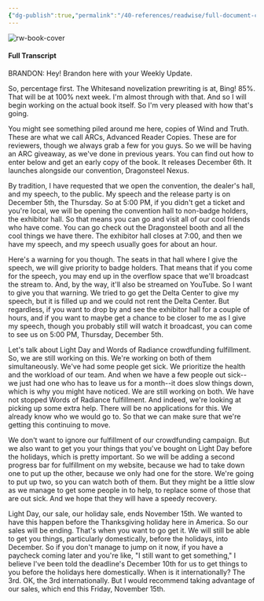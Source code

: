 ```yaml
---
{"dg-publish":true,"permalink":"/40-references/readwise/full-document-contents/backerkit-fulfillment-update-weekly-update/","tags":["rw/articles"]}
---
```


![rw-book-cover](http://www.brandonsanderson.com/cdn/shop/articles/11_12_24_Blog_Weekly_Update_1080x1080px_V1_PNG.jpg?v=1731443611)

#### 

#### Full Transcript

BRANDON: Hey! Brandon here with your Weekly Update.

So, percentage first. The Whitesand novelization prewriting is at, Bing! 85%. That will be at 100% next week. I'm almost through with that. And so I will begin working on the actual book itself. So I'm very pleased with how that's going.

You might see something piled around me here, copies of Wind and Truth. These are what we call ARCs, Advanced Reader Copies. These are for reviewers, though we always grab a few for you guys. So we will be having an ARC giveaway, as we've done in previous years. You can find out how to enter below and get an early copy of the book. It releases December 6th. It launches alongside our convention, Dragonsteel Nexus.

By tradition, I have requested that we open the convention, the dealer's hall, and my speech, to the public. My speech and the release party is on December 5th, the Thursday. So at 5:00 PM, if you didn't get a ticket and you're local, we will be opening the convention hall to non-badge holders, the exhibitor hall. So that means you can go and visit all of our cool friends who have come. You can go check out the Dragonsteel booth and all the cool things we have there. The exhibitor hall closes at 7:00, and then we have my speech, and my speech usually goes for about an hour. 

Here's a warning for you though. The seats in that hall where I give the speech, we will give priority to badge holders. That means that if you come for the speech, you may end up in the overflow space that we'll broadcast the stream to. And, by the way, it'll also be streamed on YouTube. So I want to give you that warning. We tried to go get the Delta Center to give my speech, but it is filled up and we could not rent the Delta Center. But regardless, if you want to drop by and see the exhibitor hall for a couple of hours, and if you want to maybe get a chance to be closer to me as I give my speech, though you probably still will watch it broadcast, you can come to see us on 5:00 PM, Thursday, December 5th.

Let's talk about Light Day and Words of Radiance crowdfunding fulfillment. So, we are still working on this. We're working on both of them simultaneously. We've had some people get sick. We prioritize the health and the workload of our team. And when we have a few people out sick--we just had one who has to leave us for a month--it does slow things down, which is why you might have noticed. We are still working on both. We have not stopped Words of Radiance fulfillment. And indeed, we're looking at picking up some extra help. There will be no applications for this. We already know who we would go to. So that we can make sure that we're getting this continuing to move. 

We don't want to ignore our fulfillment of our crowdfunding campaign. But we also want to get you your things that you've bought on Light Day before the holidays, which is pretty important. So we will be adding a second progress bar for fulfillment on my website, because we had to take down one to put up the other, because we only had one for the store. We're going to put up two, so you can watch both of them. But they might be a little slow as we manage to get some people in to help, to replace some of those that are out sick. And we hope that they will have a speedy recovery.

Light Day, our sale, our holiday sale, ends November 15th. We wanted to have this happen before the Thanksgiving holiday here in America. So our sales will be ending. That's when you want to go get it. We will still be able to get you things, particularly domestically, before the holidays, into December. So if you don't manage to jump on it now, if you have a paycheck coming later and you're like, "I still want to get something," I believe I've been told the deadline's December 10th for us to get things to you before the holidays here domestically. When is it internationally? The 3rd. OK, the 3rd internationally. But I would recommend taking advantage of our sales, which end this Friday, November 15th.

####
